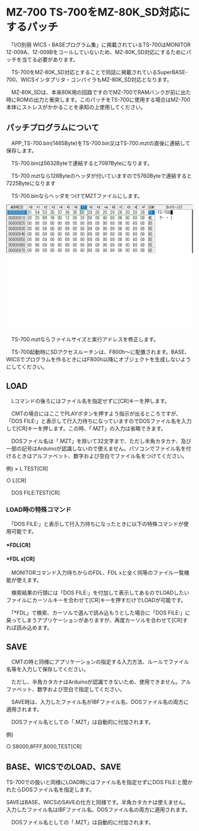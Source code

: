 # MZ-700 TS-700をMZ-80K_SD対応にするパッチ

　「I/O別冊 WICS・BASEプログラム集」に掲載されているTS-700はMONITOR 1Z-009A、1Z-009Bをコールしていないため、MZ-80K_SD対応にするためにパッチを当てる必要があります。

　TS-700をMZ-80K_SD対応とすることで同誌に掲載されているSuperBASE-700、WICSインタプリタ・コンパイラもMZ-80K_SD対応となります。

　MZ-80K_SDは、本来80K用の回路ですのでMZ-700でRAMバンクが前に出た時にROMの出力と衝突します。このパッチをTS-700に使用する場合はMZ-700本体にストレスがかかることを承知の上使用してください。

## パッチプログラムについて

　APP_TS-700.bin(1465Byte)をTS-700.bin又はTS-700.mztの直後に連結して保存します。

　TS-700.binは5632Byteで連結すると7097Byteになります。

　TS-700.mztなら128Byteのヘッダが付いていますので5760Byteで連結すると7225Byteになります

　TS-700.binならヘッダをつけてMZTファイルにします。

![Header](https://github.com/yanataka60/MZ80K_SD/blob/main/TS-700/HEADER.jpg)

　TS-700.mztならファイルサイズと実行アドレスを修正します。

　TS-700起動時にSDアクセスルーチンは、F800h～に配置されます。BASE、WICSでプログラムを作るときにはF800h以降にオブジェクトを生成しないようにしてください。

## LOAD
　Lコマンドの後ろにはファイル名を指定せずに[CR]キーを押します。

　CMTの場合にはここでPLAYボタンを押すよう指示が出るところですが、「DOS FILE:」と表示して行入力待ちになっていますのでDOSファイル名を入力して[CR]キーを押します。この時、「.MZT」の入力は省略できます。

　DOSファイル名は「.MZT」を除いて32文字まで、ただし半角カタカナ、及び一部の記号はArduinoが認識しないので使えません。パソコンでファイル名を付けるときはアルファベット、数字および空白でファイル名をつけてください。

例)
× L TEST[CR]

○ L[CR]

　DOS FILE:TEST[CR]

### LOAD時の特殊コマンド
　「DOS FILE:」と表示して行入力待ちになったときに以下の特殊コマンドが使用可能です。

#### *FDL[CR]
#### *FDL x[CR]
　MONITORコマンド入力待ちからのFDL、FDL xと全く同等のファイル一覧機能が使えます。

　検索結果の行頭には「DOS FILE:」を付加して表示してあるのでLOADしたいファイルにカーソルキーを合わせて[CR]キーを押すだけでLOADが可能です。

　「*FDL」で検索、カーソルで選んで読み込もうとした場合に「DOS FILE:」に戻ってしまうアプリケーションがありますが、再度カーソルを合わせて[CR]すれば読み込めます。

## SAVE
　CMTの時と同様にアプリケーションの指定する入力方法、ルールでファイル名等を入力して保存してください。

　ただし、半角カタカナはArduinoが認識できないため、使用できません。アルファベット、数字および空白で指定してください。

　SAVE時は、入力したファイル名がIBFファイル名、DOSファイル名の両方に適用されます。

　DOSファイル名としての「.MZT」は自動的に付加されます。

例)

○ S8000,8FFF,8000,TEST[CR]

## BASE、WICSでのLOAD、SAVE

TS-700での扱いと同様にLOAD時にはファイル名を指定せずにDOS FILE:と聞かれたらDOSファイル名を指定します。

SAVEはBASE、WICSのSAVEの仕方と同様です。半角カタカナは使えません。入力したファイル名はIBFファイル名、DOSファイル名の両方に適用されます。

　DOSファイル名としての「.MZT」は自動的に付加されます。
